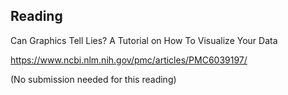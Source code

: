 ## Reading

Can Graphics Tell Lies? A Tutorial on How To Visualize Your Data

https://www.ncbi.nlm.nih.gov/pmc/articles/PMC6039197/

(No submission needed for this reading)